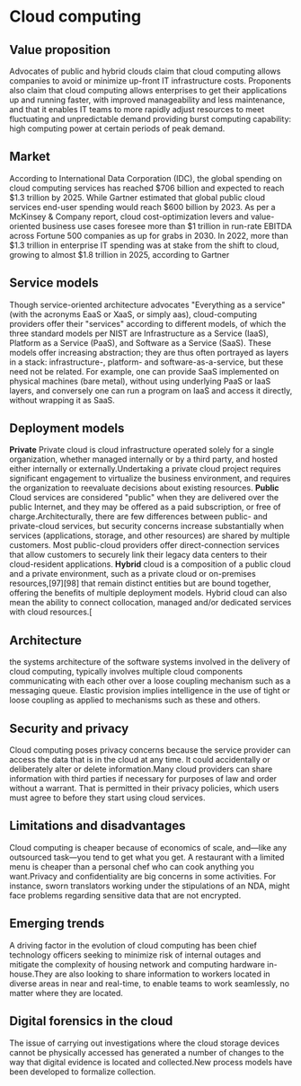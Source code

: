 Cloud computing
=====================

Value proposition
--------------
Advocates of public and hybrid clouds claim that cloud computing allows companies to avoid or minimize up-front IT infrastructure costs. Proponents also claim that cloud computing allows enterprises to get their applications up and running faster, with improved manageability and less maintenance, and that it enables IT teams to more rapidly adjust resources to meet fluctuating and unpredictable demand providing burst computing capability: high computing power at certain periods of peak demand.

Market
-----------------
According to International Data Corporation (IDC), the global spending on cloud computing services has reached $706 billion and expected to reach $1.3 trillion by 2025. While Gartner estimated that global public cloud services end-user spending would reach $600 billion by 2023. As per a McKinsey & Company report, cloud cost-optimization levers and value-oriented business use cases foresee more than $1 trillion in run-rate EBITDA across Fortune 500 companies as up for grabs in 2030. In 2022, more than $1.3 trillion in enterprise IT spending was at stake from the shift to cloud, growing to almost $1.8 trillion in 2025, according to Gartner

Service models
------------------
Though service-oriented architecture advocates "Everything as a service" (with the acronyms EaaS or XaaS, or simply aas), cloud-computing providers offer their "services" according to different models, of which the three standard models per NIST are Infrastructure as a Service (IaaS), Platform as a Service (PaaS), and Software as a Service (SaaS). These models offer increasing abstraction; they are thus often portrayed as layers in a stack: infrastructure-, platform- and software-as-a-service, but these need not be related. For example, one can provide SaaS implemented on physical machines (bare metal), without using underlying PaaS or IaaS layers, and conversely one can run a program on IaaS and access it directly, without wrapping it as SaaS.

Deployment models
------------------
<b>Private</b>
Private cloud is cloud infrastructure operated solely for a single organization, whether managed internally or by a third party, and hosted either internally or externally.Undertaking a private cloud project requires significant engagement to virtualize the business environment, and requires the organization to reevaluate decisions about existing resources.
<b>Public</b>
Cloud services are considered "public" when they are delivered over the public Internet, and they may be offered as a paid subscription, or free of charge.Architecturally, there are few differences between public- and private-cloud services, but security concerns increase substantially when services (applications, storage, and other resources) are shared by multiple customers. Most public-cloud providers offer direct-connection services that allow customers to securely link their legacy data centers to their cloud-resident applications.
<b>Hybrid</b>
cloud is a composition of a public cloud and a private environment, such as a private cloud or on-premises resources,[97][98] that remain distinct entities but are bound together, offering the benefits of multiple deployment models. Hybrid cloud can also mean the ability to connect collocation, managed and/or dedicated services with cloud resources.[

Architecture
-----------------
the systems architecture of the software systems involved in the delivery of cloud computing, typically involves multiple cloud components communicating with each other over a loose coupling mechanism such as a messaging queue. Elastic provision implies intelligence in the use of tight or loose coupling as applied to mechanisms such as these and others. 

Security and privacy
----------------------
Cloud computing poses privacy concerns because the service provider can access the data that is in the cloud at any time. It could accidentally or deliberately alter or delete information.Many cloud providers can share information with third parties if necessary for purposes of law and order without a warrant. That is permitted in their privacy policies, which users must agree to before they start using cloud services.

Limitations and disadvantages
--------------------------------
Cloud computing is cheaper because of economics of scale, and—like any outsourced task—you tend to get what you get. A restaurant with a limited menu is cheaper than a personal chef who can cook anything you want.Privacy and confidentiality are big concerns in some activities. For instance, sworn translators working under the stipulations of an NDA, might face problems regarding sensitive data that are not encrypted.

Emerging trends
-----------------
A driving factor in the evolution of cloud computing has been chief technology officers seeking to minimize risk of internal outages and mitigate the complexity of housing network and computing hardware in-house.They are also looking to share information to workers located in diverse areas in near and real-time, to enable teams to work seamlessly, no matter where they are located. 

Digital forensics in the cloud
--------------------------------
The issue of carrying out investigations where the cloud storage devices cannot be physically accessed has generated a number of changes to the way that digital evidence is located and collected.New process models have been developed to formalize collection.